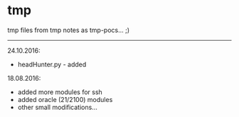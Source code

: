 # tmp
tmp files from tmp notes as tmp-pocs... ;)

-----------------------------------------------------------------------------------

24.10.2016:
  - headHunter.py - added


18.08.2016:
  - added more modules for ssh
  - added oracle (21/2100) modules
  - other small modifications...
